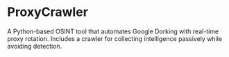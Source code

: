 # ProxyCrawler
A Python-based OSINT tool that automates Google Dorking with real-time proxy rotation. Includes a crawler for collecting intelligence passively while avoiding detection.
